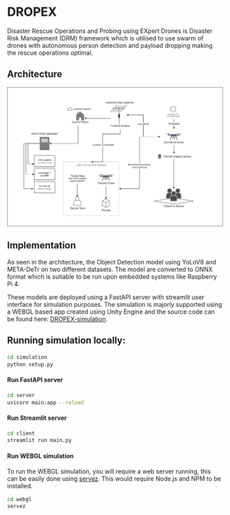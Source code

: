 # DROPEX
Disaster Rescue Operations and Probing using EXpert Drones is Disaster Risk Management (DRM) framework which is utilised to use swarm of drones with autonomous person detection and payload dropping making the rescue operations optimal.

## Architecture
<img width="600" src="assets/dropex-architecture.png" alt="dropex-arch"/>

## Implementation
As seen in the architecture, the Object Detection model using YoLoV8 and META-DeTr on two different datasets. The model are converted to ONNX format which is sutiable to be run upon embedded systems like Raspberry Pi 4.

These models are deployed using a FastAPI server with streamlit user interface for simulation purposes. The simulation is majorly supported using a WEBGL based app created using Unity Engine and the source code can be found here: [DROPEX-simulation](git@github.com:kausthub-kannan/DROPEX-simulation.git).

## Running simulation locally:
```bash
cd simulation
python setup.py
```

#### Run FastAPI server
```bash
cd server
uvicorn main:app --reload
```
#### Run Streamlit server
```bash
cd client
streamlit run main.py
```
#### Run WEBGL simulation
To run the WEBGL simulation, you will require a web server running, this can be easily done using [servez](https://github.com/greggman/servez/releases/tag/v1.11.2). This would require Node.js and NPM to be installed.
```bash
cd webgl
servez
```



